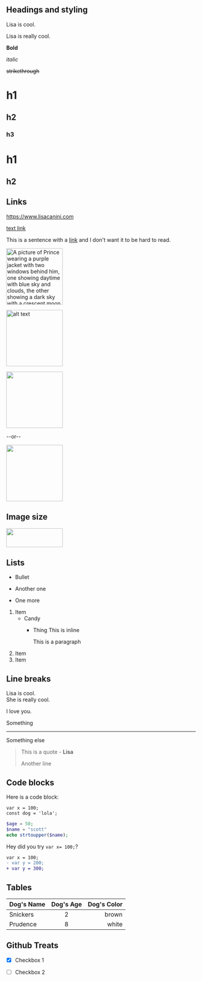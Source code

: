 ## Headings and styling
Lisa is cool. 

Lisa is really cool.

**Bold**

_italic_

~~strikethrough~~

# h1
## h2
### h3

h1
==========================
h2
-------------------

## Links
<https://www.lisacanini.com>

[text link](https://www.lisacanini.com "This is my site")

This is a sentence with a [link][1] and I don't want it to be hard to read.

[1]: https://www.lisacanini.com

![A picture of Prince wearing a purple jacket with two windows behind him, one showing daytime with blue sky and clouds, the other showing a dark sky with a crescent moon](https://www.rollingstone.com/wp-content/uploads/2019/11/prince-1999-feature.jpg "this is the tooltip text")

![alt text][prince]

[prince]: https://www.rollingstone.com/wp-content/uploads/2019/11/prince-1999-feature.jpg

[link]: http://unsplash.it/500/500?image=1000
[thumbnail]: http://unsplash.it/50/50?image=1000

[![](http://unsplash.it/50/50?image=1000)]([[link]](http://unsplash.it/500/500?image=1000))

--or--

[<img src="http://unsplash.it/50/50?image=1000">](http://unsplash.it/500/500?image=1000)

## Image size
<img src="http://unsplash.it/500/500?image=1000" width="50" height="50" alt="">

<style>
img {
	width: 150px;
}
</style>

## Lists
- Bullet
+ Another one
* One more 

1. Item
	- Candy
    	- Thing
			This is inline

			This is a paragraph
2. Item
3. Item

## Line breaks
Lisa is cool.<br>
She is really cool.

I love you.

Something

---

Something else

>This is a quote - **Lisa**
>
> Another line

## Code blocks
Here is a code block:

	var x = 100;
	const dog = 'lola';

```php
$age = 50;
$name = "scott"
echo strtoupper($name);
```

Hey did you try `var x= 100;`?

```diff
var x = 100;
- var y = 200;
+ var y = 300;
```

## Tables
|Dog's Name| Dog's Age| Dog's Color |
|:------------|:------:|-----:|
|Snickers  | 2|brown|
|Prudence  | 8|white|

## Github Treats
* [x] Checkbox 1
* [ ] Checkbox 2


